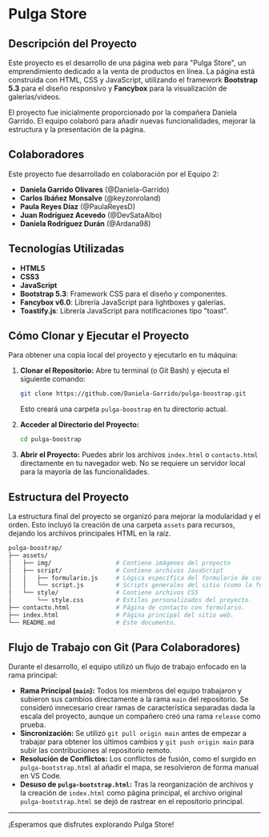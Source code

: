 # Pulga Store

## Descripción del Proyecto

Este proyecto es el desarrollo de una página web para "Pulga Store", un emprendimiento dedicado a la venta de productos en línea. La página está construida con HTML, CSS y JavaScript, utilizando el framework **Bootstrap 5.3** para el diseño responsivo y **Fancybox** para la visualización de galerías/videos.

El proyecto fue inicialmente proporcionado por la compañera Daniela Garrido. El equipo colaboró para añadir nuevas funcionalidades, mejorar la estructura y la presentación de la página.

## Colaboradores

Este proyecto fue desarrollado en colaboración por el Equipo 2:

* **Daniela Garrido Olivares** (@Daniela-Garrido)
* **Carlos Ibáñez Monsalve** (@keyzonroland)
* **Paula Reyes Díaz** (@PaulaReyesD)
* **Juan Rodríguez Acevedo** (@DevSataAlbo)
* **Daniela Rodríguez Durán** (@Ardana98)

## Tecnologías Utilizadas

* **HTML5**
* **CSS3**
* **JavaScript**
* **Bootstrap 5.3**: Framework CSS para el diseño y componentes.
* **Fancybox v6.0**: Librería JavaScript para lightboxes y galerías.
* **Toastify.js**: Librería JavaScript para notificaciones tipo "toast".

## Cómo Clonar y Ejecutar el Proyecto

Para obtener una copia local del proyecto y ejecutarlo en tu máquina:

1.  **Clonar el Repositorio:**
    Abre tu terminal (o Git Bash) y ejecuta el siguiente comando:
    ```bash
    git clone https://github.com/Daniela-Garrido/pulga-boostrap.git
    ```
    Esto creará una carpeta `pulga-boostrap` en tu directorio actual.


2.  **Acceder al Directorio del Proyecto:**
    ```bash
    cd pulga-boostrap
    ```

3.  **Abrir el Proyecto:**
    Puedes abrir los archivos `index.html` o `contacto.html` directamente en tu navegador web. No se requiere un servidor local para la mayoría de las funcionalidades.

## Estructura del Proyecto

La estructura final del proyecto se organizó para mejorar la modularidad y el orden. Esto incluyó la creación de una carpeta `assets` para recursos, dejando los archivos principales HTML en la raíz.
```bash
pulga-boostrap/
├── assets/
│   ├── img/                  # Contiene imágenes del proyecto
│   ├── script/               # Contiene archivos JavaScript
│   │   ├── formulario.js     # Lógica específica del formulario de contacto (incluye Toastify).
│   │   └── script.js         # Scripts generales del sitio (como la función de fecha/hora y Fancybox).
│   └── style/                # Contiene archivos CSS
│       └── style.css         # Estilos personalizados del proyecto.
├── contacto.html             # Página de contacto con formulario.
├── index.html                # Página principal del sitio web.
└── README.md                 # Este documento.
```
## Flujo de Trabajo con Git (Para Colaboradores)

Durante el desarrollo, el equipo utilizó un flujo de trabajo enfocado en la rama principal:

* **Rama Principal (`main`):** Todos los miembros del equipo trabajaron y subieron sus cambios directamente a la rama `main` del repositorio. Se consideró innecesario crear ramas de característica separadas dada la escala del proyecto, aunque un compañero creó una rama `release` como prueba.
* **Sincronización:** Se utilizó `git pull origin main` antes de empezar a trabajar para obtener los últimos cambios y `git push origin main` para subir las contribuciones al repositorio remoto.
* **Resolución de Conflictos:** Los conflictos de fusión, como el surgido en `pulga-bootstrap.html` al añadir el mapa, se resolvieron de forma manual en VS Code.
* **Desuso de `pulga-bootstrap.html`:** Tras la reorganización de archivos y la creación de `index.html` como página principal, el archivo original `pulga-bootstrap.html` se dejó de rastrear en el repositorio principal.

---

¡Esperamos que disfrutes explorando Pulga Store!